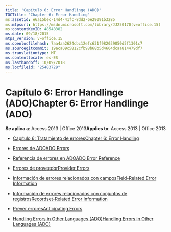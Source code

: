```yaml
---
title: 'Capítulo 6: Error Handlinge (ADO)'
TOCTitle: 'Chapter 6: Error Handling'
ms:assetid: e6a15bec-14d4-41fc-8dd2-6e29091b3285
ms:mtpsurl: https://msdn.microsoft.com/library/JJ250170(v=office.15)
ms:contentKeyID: 48548382
ms.date: 09/18/2015
mtps_version: v=office.15
ms.openlocfilehash: 7aa4aa2624cbc12efc631f982039050d5f1301c7
ms.sourcegitcommit: 19aca09c5812cfb98b68b5d4604dcaa814479df7
ms.translationtype: MT
ms.contentlocale: es-ES
ms.lasthandoff: 10/09/2018
ms.locfileid: "25483729"
---
```

# <a name="chapter-6-error-handlinge-ado"></a><span data-ttu-id="253da-102">Capítulo 6: Error Handlinge (ADO)</span><span class="sxs-lookup"><span data-stu-id="253da-102">Chapter 6: Error Handlinge (ADO)</span></span>


<span data-ttu-id="253da-103">**Se aplica a**: Access 2013 | Office 2013</span><span class="sxs-lookup"><span data-stu-id="253da-103">**Applies to**: Access 2013 | Office 2013</span></span>



  - [<span data-ttu-id="253da-104">Capítulo 6: Tratamiento de errores</span><span class="sxs-lookup"><span data-stu-id="253da-104">Chapter 6: Error Handling</span></span>](chapter-6-error-handling.md)

  - [<span data-ttu-id="253da-105">Errores de ADO</span><span class="sxs-lookup"><span data-stu-id="253da-105">ADO Errors</span></span>](ado-errors.md)

  - [<span data-ttu-id="253da-106">Referencia de errores en ADO</span><span class="sxs-lookup"><span data-stu-id="253da-106">ADO Error Reference</span></span>](ado-error-reference.md)

  - [<span data-ttu-id="253da-107">Errores de proveedor</span><span class="sxs-lookup"><span data-stu-id="253da-107">Provider Errors</span></span>](provider-errors.md)

  - [<span data-ttu-id="253da-108">Información de errores relacionados con campos</span><span class="sxs-lookup"><span data-stu-id="253da-108">Field-Related Error Information</span></span>](field-related-error-information.md)

  - [<span data-ttu-id="253da-109">Información de errores relacionados con conjuntos de registros</span><span class="sxs-lookup"><span data-stu-id="253da-109">Recordset-Related Error Information</span></span>](recordset-related-error-information.md)

  - [<span data-ttu-id="253da-110">Prever errores</span><span class="sxs-lookup"><span data-stu-id="253da-110">Anticipating Errors</span></span>](anticipating-errors.md)

  - [<span data-ttu-id="253da-111">Handling Errors in Other Languages (ADO)</span><span class="sxs-lookup"><span data-stu-id="253da-111">Handling Errors in Other Languages (ADO)</span></span>](handling-errors-in-other-languages-ado.md)


